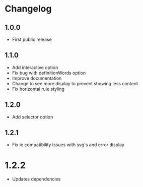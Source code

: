 # Changelog

## 1.0.0

- First public release

## 1.1.0

- Add interactive option
- Fix bug with definitionWords option
- Improve documentation
- Change to see more display to prevent showing less content
- Fix horizontal rule styling

## 1.2.0

- Add selector option

## 1.2.1

- Fix ie compatibility issues with svg's and error display

# 1.2.2

  - Updates dependencies